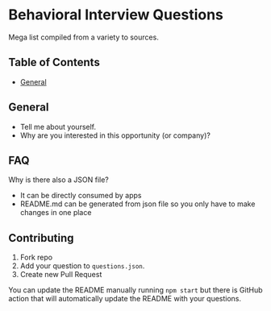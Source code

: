 # Behavioral Interview Questions
Mega list compiled from a variety to sources.

## Table of Contents
- [General](#general)

## General
* Tell me about yourself.
* Why are you interested in this opportunity (or company)?


## FAQ

Why is there also a JSON file?
- It can be directly consumed by apps
- README.md can be generated from json file so you only have to make changes in one place

## Contributing
1. Fork repo
2. Add your question to `questions.json`.
3. Create new Pull Request

You can update the README manually running `npm start` but there is GitHub action that will automatically update the README with your questions.
